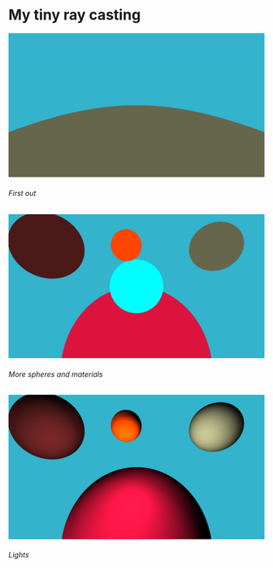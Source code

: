 # My tiny ray casting

![alt text](examples/1.png)
###### First out

![alt text](examples/2.png)
###### More spheres and materials

![alt text](examples/3.png)
###### Lights
